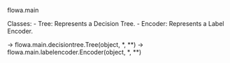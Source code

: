 flowa.main

Classes:
    - Tree: Represents a Decision Tree.
    - Encoder: Represents a Label Encoder.


-> flowa.main.decisiontree.Tree(object, *, **)
-> flowa.main.labelencoder.Encoder(object, *, **)
